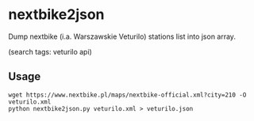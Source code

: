 nextbike2json
=============

Dump nextbike (i.a. Warszawskie Veturilo) stations list into json array.

(search tags: veturilo api)

Usage
-----

    wget https://www.nextbike.pl/maps/nextbike-official.xml?city=210 -O veturilo.xml
    python nextbike2json.py veturilo.xml > veturilo.json
